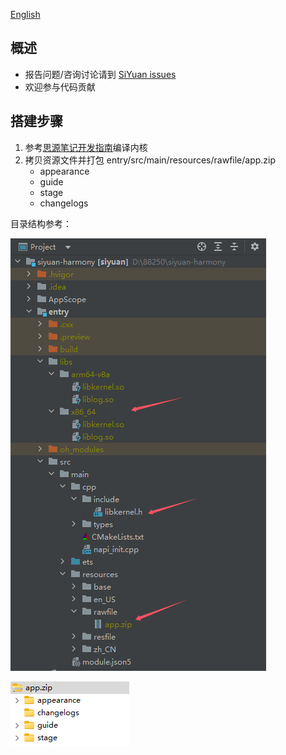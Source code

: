 [English](https://github.com/siyuan-note/siyuan-harmony/blob/master/README.md)

## 概述

* 报告问题/咨询讨论请到 [SiYuan issues](https://github.com/siyuan-note/siyuan/issues)
* 欢迎参与代码贡献

## 搭建步骤

1. 参考[思源笔记开发指南](https://github.com/siyuan-note/siyuan/blob/master/.github/CONTRIBUTING_zh_CN.md)编译内核
2. 拷贝资源文件并打包 entry/src/main/resources/rawfile/app.zip
   * appearance
   * guide
   * stage
   * changelogs

目录结构参考：

![project-tree](project-tree.png)

![app.zip](app-zip.png)

